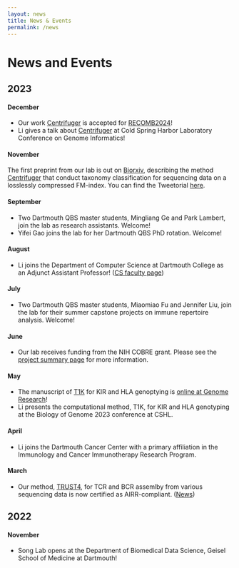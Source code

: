 ```yaml
---
layout: news
title: News & Events
permalink: /news
---
```


# News and Events
## 2023
#### December
- Our work [Centrifuger](https://www.biorxiv.org/content/10.1101/2023.11.15.567129v1) is accepted for [RECOMB2024](https://recomb.org/recomb2024/index.html)!
- Li gives a talk about [Centrifuger](https://www.biorxiv.org/content/10.1101/2023.11.15.567129v1) at Cold Spring Harbor Laboratory Conference on Genome Informatics! 

#### November
The first preprint from our lab is out on [Biorxiv](https://www.biorxiv.org/content/10.1101/2023.11.15.567129v1), describing the method [Centrifuger](https://github.com/mourisl/centrifuger) that conduct taxonomy classification for sequencing data on a losslessly compressed FM-index. You can find the Tweetorial [here](https://twitter.com/mourisl/status/1725734485616918805). 

#### September
- Two Dartmouth QBS master students, Mingliang Ge and Park Lambert, join the lab as research assistants. Welcome!
- Yifei Gao joins the lab for her Dartmouth QBS PhD rotation. Welcome!

#### August
- Li joins the Department of Computer Science at Dartmouth College as an Adjunct Assistant Professor! ([CS faculty page](https://web.cs.dartmouth.edu/people/li-song))

#### July
- Two Dartmouth QBS master students, Miaomiao Fu and Jennifer Liu, join the lab for their summer capstone projects on immune repertoire analysis. Welcome!

#### June
- Our lab receives funding from the NIH COBRE grant. Please see the [project summary page](https://sites.dartmouth.edu/cqb/current-projects/predicting-tcr-and-bcr-specificity-to-microbiomes-by-massively-mining-rna-seq-samples/) for more information.

#### May
- The manuscript of [T1K](https://github.com/mourisl/T1K) for KIR and HLA genoptying is [online at Genome Research](https://genome.cshlp.org/content/early/2023/05/11/gr.277585.122.abstract#xref-corresp-1-1)!
- Li presents the computational method, T1K, for KIR and HLA genotyping at the Biology of Genome 2023 conference at CSHL.

#### April
- Li joins the Dartmouth Cancer Center with a primary affiliation in the Immunology and Cancer Immunotherapy Research Program.

#### March
- Our method, [TRUST4](https://github.com/liulab-dfci/TRUST4), for TCR and BCR assemlby from various sequencing data is now certified as AIRR-compliant. ([News](https://www.antibodysociety.org/airr-community/trust4-is-now-certified-as-airr-compliant/)) 

## 2022

#### November
- Song Lab opens at the Department of Biomedical Data Science, Geisel School of Medicine at Dartmouth!
